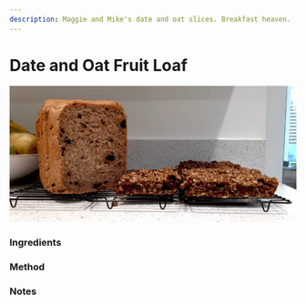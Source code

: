 ```yaml
---
description: Maggie and Mike's date and oat slices. Breakfast heaven.
---
```


# Date and Oat Fruit Loaf

![](.gitbook/assets/fruit-loaf.jpeg)

### Ingredients



### Method

### Notes

